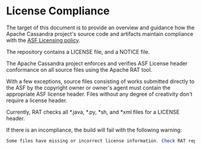 <!--
#
# Licensed to the Apache Software Foundation (ASF) under one
# or more contributor license agreements.  See the NOTICE file
# distributed with this work for additional information
# regarding copyright ownership.  The ASF licenses this file
# to you under the Apache License, Version 2.0 (the
# "License"); you may not use this file except in compliance
# with the License.  You may obtain a copy of the License at
#
#     http://www.apache.org/licenses/LICENSE-2.0
#
# Unless required by applicable law or agreed to in writing, software
# distributed under the License is distributed on an "AS IS" BASIS,
# WITHOUT WARRANTIES OR CONDITIONS OF ANY KIND, either express or implied.
# See the License for the specific language governing permissions and
# limitations under the License.
#
-->

# License Compliance

The target of this document is to provide an overview and guidance how the Apache Cassandra project's source code and
artifacts maintain compliance with the [ASF Licensing policy](http://www.apache.org/legal/release-policy.html#licensing). 

The repository contains a LICENSE file, and a NOTICE file.

The Apache Cassandra project enforces and verifies ASF License header conformance on all source files using the Apache RAT tool.

With a few exceptions, source files consisting of works submitted directly to the ASF by the copyright owner or owner's
agent must contain the appropriate ASF license header. Files without any degree of creativity don't require a license header.

Currently, RAT checks all  *.java, *.py, *sh, and *xml files for a LICENSE header.

If there is an incompliance, the build will fail with the following warning:
```java 
Some files have missing or incorrect license information. Check RAT report in ${build.dir}/src.rat.txt for more details!
```